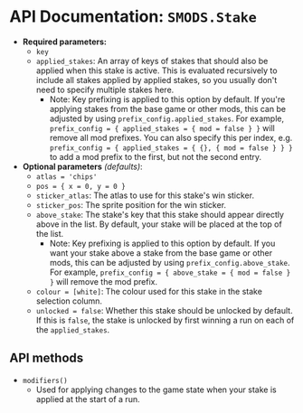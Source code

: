 # API Documentation: `SMODS.Stake`
- **Required parameters:**
	- `key`
    - `applied_stakes`: An array of keys of stakes that should also be applied when this stake is active. This is evaluated recursively to include all stakes applied by applied stakes, so you usually don't need to specify multiple stakes here.
        - Note: Key prefixing is applied to this option by default. If you're applying stakes from the base game or other mods, this can be adjusted by using `prefix_config.applied_stakes`. For example, `prefix_config = { applied_stakes = { mod = false } }` will remove all mod prefixes. You can also specify this per index, e.g. `prefix_config = { applied_stakes = { {}, { mod = false } } }` to add a mod prefix to the first, but not the second entry.
- **Optional parameters** *(defaults)*:
    - `atlas = 'chips'`
    - `pos = { x = 0, y = 0 }`
    - `sticker_atlas`: The atlas to use for this stake's win sticker.
    - `sticker_pos`: The sprite position for the win sticker.
    - `above_stake`: The stake's key that this stake should appear directly above in the list. By default, your stake will be placed at the top of the list.
        - Note: Key prefixing is applied to this option by default. If you want your stake above a stake from the base game or other mods, this can be adjusted by using `prefix_config.above_stake`. For example, `prefix_config = { above_stake = { mod = false } }` will remove the mod prefix.
    - `colour = [white]`: The colour used for this stake in the stake selection column.
    - `unlocked = false`: Whether this stake should be unlocked by default. If this is `false`, the stake is unlocked by first winning a run on each of the `applied_stakes`.

## API methods
- `modifiers()`
    - Used for applying changes to the game state when your stake is applied at the start of a run.